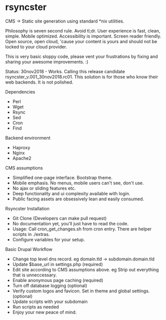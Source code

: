 # rsyncster
CMS -> Static site generation using standard \*nix utilities.

Philosophy is seven second rule. Avoid tl;dr. User experience is fast, clean, simple. Mobile optimized. Accessibility is important. Screen reader friendly. Open source, open cloud, 'cause your content is yours and should not be locked to your cloud provider.

This is very basic sloppy code, please vent your frustrations by fixing and sharing your awesome improvements. :)

Status: 30nov2018 - Works. Calling this release candidate rsyncster_v.001_30nov2018.rc01. This solution is for those who know their web backends. It is not polished.


Dependencies
* Perl
* Wget
* Rsync
* Sed
* Cron
* Find

Backend environment 
* Haproxy
* Nginx
* Apache2

CMS assumptions
* Simplified one-page interface. Bootstrap theme.
* Mobile emphasis. No menus, mobile users can't see, don't use.
* No ajax or sliding features etc.
* Deep functionality and ui complexity available with login.
* Public facing assets are obsessively lean and easily consumed.

Rsyncster Installation
* Git Clone (Developers can make pull request)
* No documentation yet, you'll just have to read the code.
* Usage: Call cron_get_changes.sh from cron entry. There are helper scripts in ./extras.
* Configure variables for your setup.

Basic Drupal Workflow
* Change top level dns record. eg domain.tld -> subdomain.domain.tld
* Update $base_url in settings.php (required)
* Edit site according to CMS assumptions above. eg Strip out everything that is unneccessary.
* Enable anonymous page caching (required)
* Turn off database logging (optional)
* Verify custom logos and favicon. Set in theme and global settings.(optional)
* Update scripts with your subdomain
* Run scripts as needed
* Enjoy your new peace of mind.
